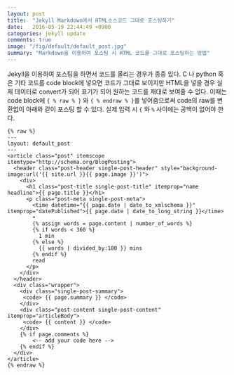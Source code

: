 ```yaml
---
layout: post
title:  "Jekyll Markdown에서 HTML소스코드 그대로 포스팅하기"
date:   2016-05-19 22:44:49 +0900
categories: jekyll update
comments: true
image: "/fig/default/default_post.jpg"
summary: "Markdown을 이용하여 포스팅 시 HTML 코드를 그대로 포스팅하는 방법"
---
```


Jekyll을 이용하여 포스팅을 하면서 코드를 올리는 경우가 종종 있다. C 나 python 혹은 기타 코드를 code block에 넣으면 코드가 그대로 보이지만 HTML을 넣을 경우 실제 데이터로 convert가 되어 표기가 되어 원하는 코드를 재대로 보여줄 수 없다. 이때는 code block에 `{ % raw % }` 와 `{ % endraw % }`를 넣어줌으로써 code의 raw를 변환없이 아래와 같이 포스팅 할 수 있다. 실제 입력 시 `{` 와 `%` 사이에는 공백이 없어야 한다. 



```
{% raw %}
---
layout: default_post
---
<article class="post" itemscope itemtype="http://schema.org/BlogPosting">
  <header class="post-header single-post-header" style="background-image:url('{{ site.url }}{{ page.image }}')">
    <div>
      <h1 class="post-title single-post-title" itemprop="name headline">{{ page.title }}</h1>
      <p class="post-meta single-post-meta">
        <time datetime="{{ page.date | date_to_xmlschema }}" itemprop="datePublished">{{ page.date | date_to_long_string }}</time>
        •
        {% assign words = page.content | number_of_words %}
        {% if words < 360 %}
          1 min
        {% else %}
          {{ words | divided_by:180 }} mins
        {% endif %}
        read
      </p>
    </div>
  </header>
  <div class="wrapper">
    <div class="single-post-summary">
     <code> {{ page.summary }} </code>
    </div>
    <div class="post-content single-post-content" itemprop="articleBody">
     <code> {{ content }} </code>
    </div>
    {% if page.comments %}
        <-- add your code here -->
    {% endif %}
  </div>
</article>
{% endraw %}

```


